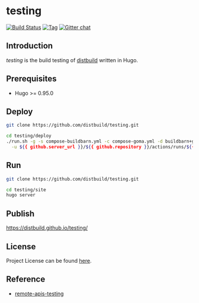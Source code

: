 # testing

[![Build Status](https://github.com/distbuild/testing/workflows/main/badge.svg?branch=main&event=push)](https://github.com/distbuild/testing/actions?query=workflow%3Amain)
[![Tag](https://img.shields.io/github/tag/distbuild/testing.svg)](https://github.com/distbuild/testing/tags)
[![Gitter chat](https://badges.gitter.im/craftslab/distbuild.png)](https://gitter.im/craftslab/distbuild)



## Introduction

*testing* is the build testing of [distbuild](https://github.com/distbuild) written in Hugo.



## Prerequisites

- Hugo >= 0.95.0



## Deploy

```bash
git clone https://github.com/distbuild/testing.git

cd testing/deploy
./run.sh -g -s compose-buildbarn.yml -c compose-goma.yml -d buildbarn+goma \
  -u ${{ github.server_url }}/${{ github.repository }}/actions/runs/${{ github.run_id }} > buildbarn+goma.json
```



## Run

```bash
git clone https://github.com/distbuild/testing.git

cd testing/site
hugo server
```



## Publish

https://distbuild.github.io/testing/



## License

Project License can be found [here](LICENSE).



## Reference

- [remote-apis-testing](https://gitlab.com/remote-apis-testing/remote-apis-testing)
